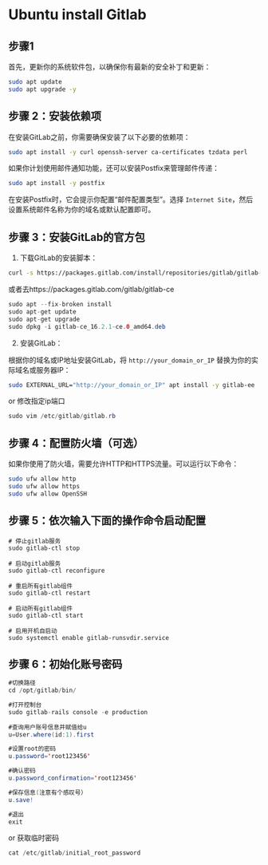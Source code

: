 # Ubuntu install Gitlab

## 步骤1

首先，更新你的系统软件包，以确保你有最新的安全补丁和更新：

```bash
sudo apt update
sudo apt upgrade -y
```

## 步骤 2：安装依赖项
在安装GitLab之前，你需要确保安装了以下必要的依赖项：

```bash
sudo apt install -y curl openssh-server ca-certificates tzdata perl
```

如果你计划使用邮件通知功能，还可以安装Postfix来管理邮件传递：

```bash
sudo apt install -y postfix
```

在安装Postfix时，它会提示你配置“邮件配置类型”。选择 `Internet Site`，然后设置系统邮件名称为你的域名或默认配置即可。

## 步骤 3：安装GitLab的官方包
1. 下载GitLab的安装脚本：

```bash
curl -s https://packages.gitlab.com/install/repositories/gitlab/gitlab-ee/script.deb.sh | sudo bash
```

或者去https://packages.gitlab.com/gitlab/gitlab-ce

~~~java
sudo apt --fix-broken install
sudo apt-get update
sudo apt-get upgrade
sudo dpkg -i gitlab-ce_16.2.1-ce.0_amd64.deb
~~~



2. 安装GitLab：

根据你的域名或IP地址安装GitLab，将 `http://your_domain_or_IP` 替换为你的实际域名或服务器IP：

```bash
sudo EXTERNAL_URL="http://your_domain_or_IP" apt install -y gitlab-ee
```

or 修改指定ip端口

~~~JAVA
sudo vim /etc/gitlab/gitlab.rb
~~~

## 步骤 4：配置防火墙（可选）
如果你使用了防火墙，需要允许HTTP和HTTPS流量。可以运行以下命令：

```bash
sudo ufw allow http
sudo ufw allow https
sudo ufw allow OpenSSH
```

## 步骤 5：依次输入下面的操作命令启动配置

~~~jav
# 停止gitlab服务 
sudo gitlab-ctl stop ​

# 启动gitlab服务 
sudo gitlab-ctl reconfigure ​

# 重启所有gitlab组件 
sudo gitlab-ctl restart ​

# 启动所有gitlab组件 
sudo gitlab-ctl start

# 启用开机自启动
sudo systemctl enable gitlab-runsvdir.service

~~~

## 步骤 6：初始化账号密码

~~~java
#切换路径
cd /opt/gitlab/bin/ ​

#打开控制台
sudo gitlab-rails console -e production ​
 
#查询用户账号信息并赋值给u
u=User.where(id:1).first​

#设置root的密码
u.password='root123456'

#确认密码
u.password_confirmation='root123456'

#保存信息(注意有个感叹号）
u.save!

#退出
exit
~~~

or 获取临时密码

~~~java
cat /etc/gitlab/initial_root_password
~~~

